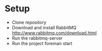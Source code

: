 Setup
=============
* Clone repository
* Download and install RabbitMQ http://www.rabbitmq.com/download.html
* Run the rabbitmq-server
* Run the project foreman start
